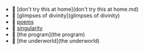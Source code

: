 * 📄 [don't try this at home](don't try this at home.md)
* 📂 [glimpses of divinity](glimpses of divinity)
* 📂 [poems](poems)
* 📂 [singularity](singularity)
* 📂 [the program](the program)
* 📂 [the underworld](the underworld)
